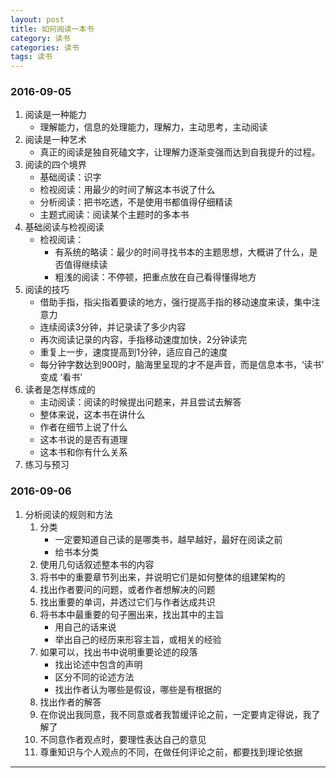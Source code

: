 ```yaml
---
layout: post
title: 如何阅读一本书
category: 读书
categories: 读书
tags: 读书
---
```


### 2016-09-05
1. 阅读是一种能力
    - 理解能力，信息的处理能力，理解力，主动思考，主动阅读
2. 阅读是一种艺术
    - 真正的阅读是独自死磕文字，让理解力逐渐变强而达到自我提升的过程。
3. 阅读的四个境界
    - 基础阅读：识字
    - 检视阅读：用最少的时间了解这本书说了什么
    - 分析阅读：把书吃透，不是使用书都值得仔细精读
    - 主题式阅读：阅读某个主题时的多本书
4. 基础阅读与检视阅读
    - 检视阅读：
        * 有系统的略读：最少的时间寻找书本的主题思想，大概讲了什么，是否值得继续读
        * 粗浅的阅读：不停顿，把重点放在自己看得懂得地方
5. 阅读的技巧
    - 借助手指，指尖指着要读的地方，强行提高手指的移动速度来读，集中注意力
    - 连续阅读3分钟，并记录读了多少内容
    - 再次阅读记录的内容，手指移动速度加快，2分钟读完
    - 重复上一步，速度提高到1分钟，适应自己的速度
    - 每分钟字数达到900时，脑海里呈现的才不是声音，而是信息本书，‘读书’ 变成 ‘看书’
6. 读者是怎样炼成的
    - 主动阅读：阅读的时候提出问题来，并且尝试去解答
    - 整体来说，这本书在讲什么
    - 作者在细节上说了什么
    - 这本书说的是否有道理
    - 这本书和你有什么关系
7. 练习与预习
### 2016-09-06
1. 分析阅读的规则和方法
    1. 分类
        - 一定要知道自己读的是哪类书，越早越好，最好在阅读之前
        - 给书本分类
    2. 使用几句话叙述整本书的内容
    3. 将书中的重要章节列出来，并说明它们是如何整体的组建架构的
    4. 找出作者要问的问题，或者作者想解决的问题
    5. 找出重要的单词，并透过它们与作者达成共识
    6. 将书本中最重要的句子圈出来，找出其中的主旨
        - 用自己的话来说
        - 举出自己的经历来形容主旨，或相关的经验
    7. 如果可以，找出书中说明重要论述的段落
        - 找出论述中包含的声明
        - 区分不同的论述方法
        - 找出作者认为哪些是假设，哪些是有根据的
    8. 找出作者的解答
    9. 在你说出我同意，我不同意或者我暂缓评论之前，一定要肯定得说，我了解了
    10. 不同意作者观点时，要理性表达自己的意见
    11. 尊重知识与个人观点的不同，在做任何评论之前，都要找到理论依据




---